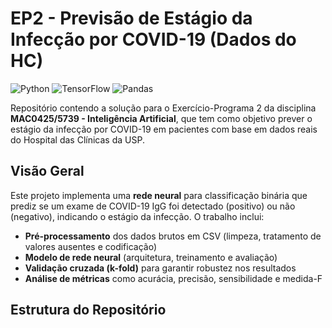 # EP2 - Previsão de Estágio da Infecção por COVID-19 (Dados do HC)

![Python](https://img.shields.io/badge/Python-3.8%2B-blue)
![TensorFlow](https://img.shields.io/badge/TensorFlow-2.x-orange)
![Pandas](https://img.shields.io/badge/Pandas-1.3+-brightgreen)

Repositório contendo a solução para o Exercício-Programa 2 da disciplina **MAC0425/5739 - Inteligência Artificial**, que tem como objetivo prever o estágio da infecção por COVID-19 em pacientes com base em dados reais do Hospital das Clínicas da USP.

## Visão Geral

Este projeto implementa uma **rede neural** para classificação binária que prediz se um exame de COVID-19 IgG foi detectado (positivo) ou não (negativo), indicando o estágio da infecção. O trabalho inclui:

- **Pré-processamento** dos dados brutos em CSV (limpeza, tratamento de valores ausentes e codificação)
- **Modelo de rede neural** (arquitetura, treinamento e avaliação)
- **Validação cruzada (k-fold)** para garantir robustez nos resultados
- **Análise de métricas** como acurácia, precisão, sensibilidade e medida-F

## Estrutura do Repositório
